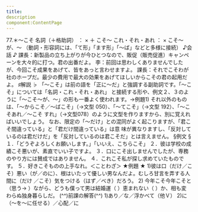 ```yaml
---
title:
description
component:ContentPage
---
```



77.＊～こそ
名詞（＋格助詞） ： × ＋ こそ～ これ・それ・あれ ： × こそ～が、～
（動詞・形容詞には、「て形」「ます形」「～ば」などと多様に接続）
♪会話 ♪
課長：新製品の立ち上がりが今ひとつなので、販促（販売促進）キャンペーンを大々的に打つ。君の出番だよ。
李：前回は思わしくありませんでしたが、今回こそ成果をあげて、皆をあっと言わせますよ。
課長：それでこそわが社のホープだ。最少の費用で最大の効果をあげてほしいからこその君の起用だよ。
♯解説 ♭
「～こそ」は前の語を「正に～だ」と強調する副助詞です。「～こそ」については「名詞・これ・それ・あれ」 と接続する形や、例文２、３のように「～こそ～が、～」の形も一番よく使われます。→例題1)
それ以外のものは、「～からこそ／～ばこそ」（→文型 050）、「～てこそ」（→文型 192）、「～こそあれ／～こそ すれ」（→文型078）のように文型を作りますから、別に覚えればいいでしょう。
なお、限定の「～だけ」との混同がよく起こりますが、「君こそ間違っている」と「君だけ間違っている」は意 味が異なりますし、「反対しているのは君だけだ」を「反対しているのは君こそだ」とは言えません。
§例文 §
１．「どうぞよろしくお願いします。」「いいえ、こちらこそ」
２．彼は学校の成績こそ悪いが、素直でいい子ですよ。
３．口にこそ出しませんでしたが、専務のやり方には賛成ではありません。
４．これこそ私が探し求めていたものです。
５．好きこそものの上手なれ。＜ことわざ＞
★例題 ★
1)彼は口（だけ／こそ）悪い（が／のに）、根はいたって優しい男なんだよ。むしろ甘言を弄する人間に（だけ
／こそ）気をつける（はず／べき）だろう。
2) 今年こそ今年こそと（思う→ ）ながら、どうも僕って男は結婚運（ ）恵まれない（ ）か、相も変 わらぬ独身暮らしだ。
(^^)前課の解答(^^)
1)あり／な／浮かべて（他Ｖ）
2)に（～を～に任せる）／心配／に

